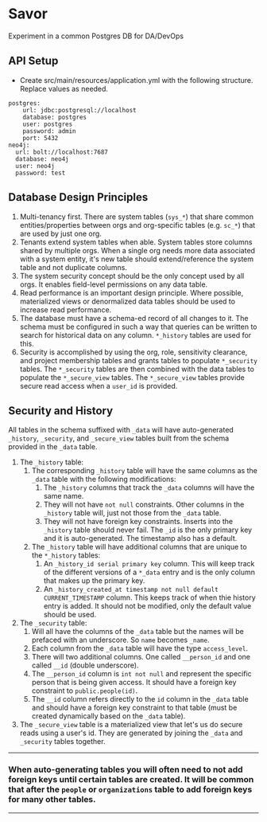 # Savor

Experiment in a common Postgres DB for DA/DevOps

## API Setup

- Create src/main/resources/application.yml with the following structure. Replace values as needed.

```
postgres:
    url: jdbc:postgresql://localhost
    database: postgres
    user: postgres
    password: admin
    port: 5432
neo4j:
  url: bolt://localhost:7687
  database: neo4j
  user: neo4j
  password: test
```

## Database Design Principles

1. Multi-tenancy first. There are system tables (`sys_*`) that share common entities/properties between orgs and org-specific tables (e.g. `sc_*`) that are used by just one org.
1. Tenants extend system tables when able. System tables store columns shared by multiple orgs. When a single org needs more data associated with a system entity, it's new table should extend/reference the system table and not duplicate columns.
1. The system security concept should be the only concept used by all orgs. It enables field-level permissions on any data table.  
1. Read performance is an important design principle. Where possible, materialized views or denormalized data tables should be used to increase read performance.
1. The database must have a schema-ed record of all changes to it. The schema must be configured in such a way that queries can be written to search for historical data on any column. `*_history` tables are used for this.
1. Security is accomplished by using the org, role, sensitivity clearance, and project membership tables and grants tables to populate `*_security` tables. The `*_security` tables are then combined with the data tables to populate the `*_secure_view` tables. The `*_secure_view` tables provide secure read access when a `user_id` is provided.


## Security and History

All tables in the schema suffixed with `_data` will have auto-generated `_history`, `_security`, and `_secure_view` tables built from the schema provided in the `_data` table.
1. The `_history` table:
    1. The corresponding `_history` table will have the same columns as the `_data` table with the following modifications:
        1. The `_history` columns that track the `_data` columns will have the same name.
        1. They will not have `not null` constraints. Other columns in the `_history` table will, just not those from the `_data` table.
        1. They will not have foreign key constraints. Inserts into the `_history` table should never fail. The `_id` is the only primary key and it is auto-generated. The timestamp also has a default.
    1. The `_history` table will have additional columns that are unique to the `*_history` tables:
        1. An `_history_id serial primary key` column. This will keep track of the different versions of a `*_data` entry and is the only column that makes up the primary key.
        1. An `_history_created_at timestamp not null default CURRENT_TIMESTAMP` column. This keeps track of when thie history entry is added. It should not be modified, only the default value should be used.
1. The `_security` table:
    1. Will all have the columns of the `_data` table but the names will be prefaced with an underscore. So `name` becomes `_name`.
    1. Each column from the `_data` table will have the type `access_level`.
    1. There will two additional columns. One called `__person_id` and one called `__id` (double underscore).
    1. The `__person_id` column is `int not null` and represent the specific person that is being given access. It should have a foreign key constraint to `public.people(id)`.
    1. The `__id` column refers directly to the `id` column in the `_data` table and should have a foreign key constraint to that table (must be created dynamically based on the `_data` table).
1. The `_secure_view` table is a materialized view that let's us do secure reads using a user's id. They are generated by joining the `_data` and `_security` tables together.

***
### When auto-generating tables you will often need to not add foreign keys until certain tables are created. It will be common that after the `people` or `organizations` table to add foreign keys for many other tables.
***


